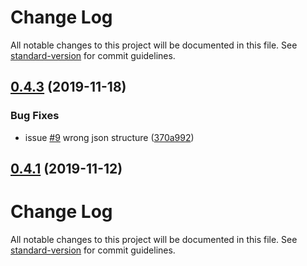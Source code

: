 # Change Log

All notable changes to this project will be documented in this file. See [standard-version](https://github.com/conventional-changelog/standard-version) for commit guidelines.

<a name="0.4.3"></a>
## [0.4.3](https://github.com/ampretia/node-x509/compare/v0.4.2...v0.4.3) (2019-11-18)


### Bug Fixes

* issue [#9](https://github.com/ampretia/node-x509/issues/9) wrong json structure ([370a992](https://github.com/ampretia/node-x509/commit/370a992))



<a name="0.4.1"></a>
## [0.4.1](https://github.com/ampretia/node-x509/compare/v0.3.2...v0.4.1) (2019-11-12)



# Change Log

All notable changes to this project will be documented in this file. See [standard-version](https://github.com/conventional-changelog/standard-version) for commit guidelines.
